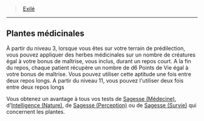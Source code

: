 ﻿---
!GenericItem
Name: Plantes médicinales
Id: ranger_exile_hd.md#plantes-médicinales
ParentLink: ranger_exile_hd.md#exilé
ParentName: Exilé
NameLevel: 2
Attributes: {}
---
> [Exilé](hd_ranger_exile.md)

---

## Plantes médicinales

À partir du niveau 3, lorsque vous êtes sur votre terrain de prédilection, vous pouvez appliquer des herbes médicinales sur un nombre de créatures égal à votre bonus de maîtrise, vous inclus, durant un repos court. A la fin du repos, chaque patient récupère un nombre de d6 Points de Vie égal à votre bonus de maîtrise. Vous pouvez utiliser cette aptitude une fois entre deux repos longs. A partir du niveau 11, vous pouvez l'utiliser deux fois entre deux repos longs

Vous obtenez un avantage à tous vos tests de [Sagesse (Médecine)](hd_abilities_wisdom_medecine.md), d'[Intelligence (Nature)](hd_abilities_intelligence_nature.md), de [Sagesse (Perception)](hd_abilities_wisdom_perception.md) ou de [Sagesse (Survie)](hd_abilities_wisdom_survie.md) qui concernent les plantes.

